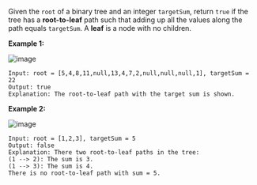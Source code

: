 Given the `root` of a binary tree and an integer `targetSum`, return `true` if the tree has a **root-to-leaf** path such that adding up all the values along the path equals `targetSum`. A **leaf** is a node with no children.

**Example 1:**

![image](https://adeveloperdiary.com/algo_practice/problems/images/pathsum1.jpg)

```
Input: root = [5,4,8,11,null,13,4,7,2,null,null,null,1], targetSum = 22
Output: true
Explanation: The root-to-leaf path with the target sum is shown.
```

**Example 2:**

![image](https://adeveloperdiary.com/algo_practice/problems/images/pathsum2.jpg)

```
Input: root = [1,2,3], targetSum = 5
Output: false
Explanation: There two root-to-leaf paths in the tree:
(1 --> 2): The sum is 3.
(1 --> 3): The sum is 4.
There is no root-to-leaf path with sum = 5.
```
